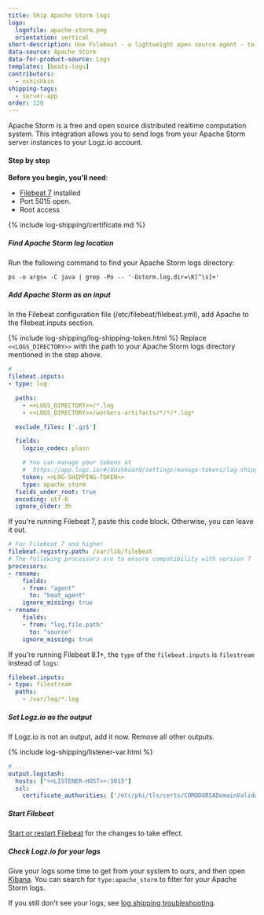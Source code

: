 ```yaml
---
title: Ship Apache Storm logs
logo:
  logofile: apache-storm.png
  orientation: vertical
short-description: Use Filebeat - a lightweight open source agent - to send Apache Storm logs to Logz.io.
data-source: Apache Storm
data-for-product-source: Logs
templates: [beats-logs]
contributors:
  - nshishkin
shipping-tags:
  - server-app
order: 120
---
```

Apache Storm is a free and open source distributed realtime computation system. This integration allows you to send logs from your Apache Storm server instances to your Logz.io account.

#### Step by step

**Before you begin, you'll need**:

* [Filebeat 7](https://www.elastic.co/guide/en/beats/filebeat/current/filebeat-installation.html) installed
* Port 5015 open.
* Root access

<div class="tasklist">

{% include log-shipping/certificate.md %}

##### Find Apache Storm log location

Run the following command to find your Apache Storm logs directory:

```shell
ps -o args= -C java | grep -Po -- '-Dstorm.log.dir=\K[^\s]+'
```



##### Add Apache Storm as an input

In the Filebeat configuration file (/etc/filebeat/filebeat.yml), add Apache to the filebeat.inputs section.


{% include log-shipping/log-shipping-token.html %} Replace `<<LOGS_DIRECTORY>>` with the path to your Apache Storm logs directory mentioned in the step above. 

```yaml
# ...
filebeat.inputs:
- type: log

  paths:
    - <<LOGS_DIRECTORY>>/*.log
    - <<LOGS_DIRECTORY>>/workers-artifacts/*/*/*.log*

  exclude_files: ['.gz$']

  fields:
    logzio_codec: plain

    # You can manage your tokens at
    #  https://app.logz.io/#/dashboard/settings/manage-tokens/log-shipping
    token: <<LOG-SHIPPING-TOKEN>>
    type: apache_storm
  fields_under_root: true
  encoding: utf-8
  ignore_older: 3h

```

If you're running Filebeat 7, paste this code block.
Otherwise, you can leave it out.

```yaml
# For Filebeat 7 and higher
filebeat.registry.path: /var/lib/filebeat
# The following processors are to ensure compatibility with version 7
processors:
- rename:
    fields:
    - from: "agent"
      to: "beat_agent"
    ignore_missing: true
- rename:
    fields:
    - from: "log.file.path"
      to: "source"
    ignore_missing: true
```

If you're running Filebeat 8.1+, the `type` of the `filebeat.inputs` is `filestream` instead of `logs`:

```yaml
filebeat.inputs:
- type: filestream
  paths:
    - /var/log/*.log
```

##### Set Logz.io as the output

If Logz.io is not an output, add it now.
Remove all other outputs.

{% include log-shipping/listener-var.html %} 

```yaml
# ...
output.logstash:
  hosts: ["<<LISTENER-HOST>>:5015"]
  ssl:
    certificate_authorities: ['/etc/pki/tls/certs/COMODORSADomainValidationSecureServerCA.crt']
```

##### Start Filebeat

[Start or restart Filebeat](https://www.elastic.co/guide/en/beats/filebeat/master/filebeat-starting.html) for the changes to take effect.

##### Check Logz.io for your logs

Give your logs some time to get from your system to ours, and then open [Kibana](https://app.logz.io/#/dashboard/kibana). You can search for `type:apache_storm` to filter for your Apache Storm logs. 

If you still don't see your logs, see [log shipping troubleshooting]({{site.baseurl}}/user-guide/log-shipping/log-shipping-troubleshooting.html).

</div>
